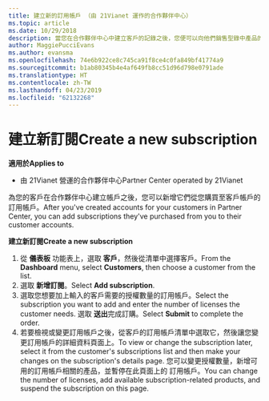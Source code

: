 ```yaml
---
title: 建立新的訂用帳戶 （由 21Vianet 運作的合作夥伴中心）
ms.topic: article
ms.date: 10/29/2018
description: 當您在合作夥伴中心中建立客戶的記錄之後，您便可以向他們銷售型錄中產品的訂閱。
author: MaggiePucciEvans
ms.author: evansma
ms.openlocfilehash: 74e6b922ce8c745ca91f8ce4c0fa849bf41774a9
ms.sourcegitcommit: b1ab80345b4e4af649fb8cc51d96d798e0791ade
ms.translationtype: HT
ms.contentlocale: zh-TW
ms.lasthandoff: 04/23/2019
ms.locfileid: "62132268"
---
```

# <a name="create-a-new-subscription"></a><span data-ttu-id="21512-103">建立新訂閱</span><span class="sxs-lookup"><span data-stu-id="21512-103">Create a new subscription</span></span>

<span data-ttu-id="21512-104">**適用於**</span><span class="sxs-lookup"><span data-stu-id="21512-104">**Applies to**</span></span>

-   <span data-ttu-id="21512-105">由 21Vianet 營運的合作夥伴中心</span><span class="sxs-lookup"><span data-stu-id="21512-105">Partner Center operated by 21Vianet</span></span>


<span data-ttu-id="21512-106">為您的客戶在合作夥伴中心建立帳戶之後，您可以新增它們從您購買至客戶帳戶的訂用帳戶。</span><span class="sxs-lookup"><span data-stu-id="21512-106">After you've created accounts for your customers in Partner Center, you can add subscriptions they've purchased from you to their customer accounts.</span></span>

<span data-ttu-id="21512-107">**建立新訂閱**</span><span class="sxs-lookup"><span data-stu-id="21512-107">**Create a new subscription**</span></span>

1.  <span data-ttu-id="21512-108">從 **儀表板** 功能表上，選取 **客戶**，然後從清單中選擇客戶。</span><span class="sxs-lookup"><span data-stu-id="21512-108">From the **Dashboard** menu, select **Customers**, then choose a customer from the list.</span></span>
2.  <span data-ttu-id="21512-109">選取 **新增訂閱**。</span><span class="sxs-lookup"><span data-stu-id="21512-109">Select **Add subscription**.</span></span>
3.  <span data-ttu-id="21512-110">選取您想要加上輸入的客戶需要的授權數量的訂用帳戶。</span><span class="sxs-lookup"><span data-stu-id="21512-110">Select the subscription you want to add and enter the number of licenses the customer needs.</span></span> <span data-ttu-id="21512-111">選取 **送出**完成訂購。</span><span class="sxs-lookup"><span data-stu-id="21512-111">Select **Submit** to complete the order.</span></span>
4.  <span data-ttu-id="21512-112">若要檢視或變更訂用帳戶之後，從客戶的訂用帳戶清單中選取它，然後讓您變更訂用帳戶的詳細資料頁面上。</span><span class="sxs-lookup"><span data-stu-id="21512-112">To view or change the subscription later, select it from the customer's subscriptions list and then make your changes on the subscription's details page.</span></span> <span data-ttu-id="21512-113">您可以變更授權數量，新增可用的訂用帳戶相關的產品，並暫停在此頁面上的 訂用帳戶。</span><span class="sxs-lookup"><span data-stu-id="21512-113">You can change the number of licenses, add available subscription-related products, and suspend the subscription on this page.</span></span>   

